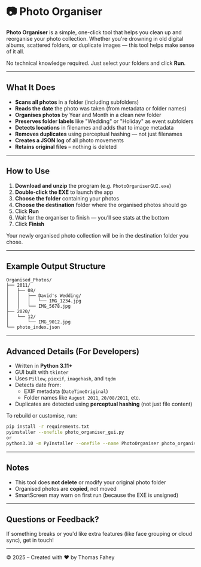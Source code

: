 # 📷 Photo Organiser

**Photo Organiser** is a simple, one-click tool that helps you clean up and reorganise your photo collection. Whether you're drowning in old digital albums, scattered folders, or duplicate images — this tool helps make sense of it all.

No technical knowledge required. Just select your folders and click **Run**.

---

## What It Does

- **Scans all photos** in a folder (including subfolders)
- **Reads the date** the photo was taken (from metadata or folder names)
- **Organises photos** by Year and Month in a clean new folder
- **Preserves folder labels** like "Wedding" or "Holiday" as event subfolders
- **Detects locations** in filenames and adds that to image metadata
- **Removes duplicates** using perceptual hashing — not just filenames
- **Creates a JSON log** of all photo movements
- **Retains original files** – nothing is deleted

---

## How to Use

1. **Download and unzip** the program (e.g. `PhotoOrganiserGUI.exe`)
2. **Double-click the EXE** to launch the app
3. **Choose the folder** containing your photos
4. **Choose the destination** folder where the organised photos should go
5. Click **Run**
6. Wait for the organiser to finish — you’ll see stats at the bottom
7. Click **Finish**

Your newly organised photo collection will be in the destination folder you chose.

---

## Example Output Structure

```
Organised_Photos/
├── 2011/
│   ├── 08/
│   │   ├── David's Wedding/
│   │   │   └── IMG_1234.jpg
│   │   └── IMG_5678.jpg
├── 2020/
│   └── 12/
│       └── IMG_9012.jpg
└── photo_index.json
```

---

## Advanced Details (For Developers)

- Written in **Python 3.11+**
- GUI built with `tkinter`
- Uses `Pillow`, `piexif`, `imagehash`, and `tqdm`
- Detects date from:
  - EXIF metadata (`DateTimeOriginal`)
  - Folder names like `August 2011`, `20/08/2011`, etc.
- Duplicates are detected using **perceptual hashing** (not just file content)

To rebuild or customise, run:
```bash
pip install -r requirements.txt
pyinstaller --onefile photo_organiser_gui.py
or
python3.10 -m PyInstaller --onefile --name PhotoOrganiser photo_organiser.py  
```

---

## Notes

- This tool does **not delete** or modify your original photo folder
- Organised photos are **copied**, not moved
- SmartScreen may warn on first run (because the EXE is unsigned)

---

## Questions or Feedback?

If something breaks or you'd like extra features (like face grouping or cloud sync), get in touch!

---

© 2025 – Created with ❤️ by Thomas Fahey
